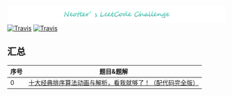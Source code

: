 ![Neotter’s LeetCode Challenge](.\Imag\title.png)
[![Travis](https://img.shields.io/badge/Language-Python-green.svg)](https://github.com/Neotter/Algorithm)
[![Travis](https://img.shields.io/badge/Language-Java-Red.svg)](https://github.com/Neotter/Algorithm)
## 汇总

| 序号 | 题目&题解                                                    |
| ---- | ------------------------------------------------------------ |
| 0    | [十大经典排序算法动画与解析，看我就够了！（配代码完全版）](https://mp.weixin.qq.com/s/)